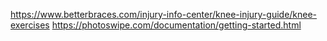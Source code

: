  https://www.betterbraces.com/injury-info-center/knee-injury-guide/knee-exercises
 https://photoswipe.com/documentation/getting-started.html
